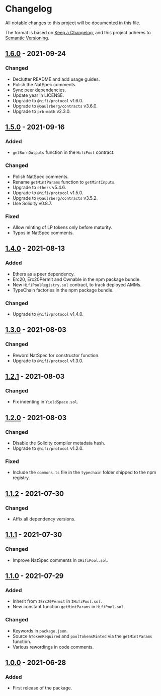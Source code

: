 # Changelog

All notable changes to this project will be documented in this file.

The format is based on [Keep a Changelog](https://keepachangelog.com/en/1.0.0/), and this project adheres to [Semantic Versioning](https://semver.org/spec/v2.0.0.html).

## [1.6.0] - 2021-09-24

### Changed

- Declutter README and add usage guides.
- Polish the NatSpec comments.
- Sync peer dependencies.
- Update year in LICENSE.
- Upgrade to `@hifi/protocol` v1.6.0.
- Upgrade to `@paulrberg/contracts` v3.6.0.
- Upgrade to `prb-math` v2.3.0.

## [1.5.0] - 2021-09-16

### Added

- `getBurnOutputs` function in the `HifiPool` contract.

### Changed

- Polish NatSpec comments.
- Rename `getMintParams` function to `getMintInputs`.
- Upgrade to `ethers` v5.4.6.
- Upgrade to `@hifi/protocol` v1.5.0.
- Upgrade to `@paulrberg/contracts` v3.5.2.
- Use Solidity v0.8.7.

### Fixed

- Allow minting of LP tokens only before maturity.
- Typos in NatSpec comments.

## [1.4.0] - 2021-08-13

### Added

- Ethers as a peer dependency.
- Erc20, Erc20Permit and Ownable in the npm package bundle.
- New `HifiPoolRegistry.sol` contract, to track deployed AMMs.
- TypeChain factories in the npm package bundle.

### Changed

- Upgrade to `@hifi/protocol` v1.4.0.

## [1.3.0] - 2021-08-03

### Changed

- Reword NatSpec for constructor function.
- Upgrade to `@hifi/protocol` v1.3.0.

## [1.2.1] - 2021-08-03

### Changed

- Fix indenting in `YieldSpace.sol`.

## [1.2.0] - 2021-08-03

### Changed

- Disable the Solidity compiler metadata hash.
- Upgrade to `@hifi/protocol` v1.2.0.

### Fixed

- Include the `commons.ts` file in the `typechain` folder shipped to the npm registry.

## [1.1.2] - 2021-07-30

### Changed

- Affix all dependency versions.

## [1.1.1] - 2021-07-30

### Changed

- Improve NatSpec comments in `IHifiPool.sol`.

## [1.1.0] - 2021-07-29

### Added

- Inherit from `IErc20Permit` in `IHifiPool.sol`.
- New constant function `getMintParams` in `HifiPool.sol`.

### Changed

- Keywords in `package.json`.
- Source `hTokenRequired` and `poolTokensMinted` via the `getMintParams` function.
- Various rewordings in code comments.

## [1.0.0] - 2021-06-28

### Added

- First release of the package.

[1.6.0]: https://github.com/hifi-finance/hifi/compare/@hifi/amm@1.5.0...@hifi/amm@1.6.0
[1.5.0]: https://github.com/hifi-finance/hifi/compare/@hifi/amm@1.4.0...@hifi/amm@1.5.0
[1.4.0]: https://github.com/hifi-finance/hifi/compare/@hifi/amm@1.3.0...@hifi/amm@1.4.0
[1.3.0]: https://github.com/hifi-finance/hifi/compare/@hifi/amm@1.2.1...@hifi/amm@1.3.0
[1.2.1]: https://github.com/hifi-finance/hifi/compare/@hifi/amm@1.2.0...@hifi/amm@1.2.1
[1.2.0]: https://github.com/hifi-finance/hifi/compare/@hifi/amm@1.1.2...@hifi/amm@1.2.0
[1.1.2]: https://github.com/hifi-finance/hifi/compare/@hifi/amm@1.1.1...@hifi/amm@1.1.2
[1.1.1]: https://github.com/hifi-finance/hifi/compare/@hifi/amm@1.1.0...@hifi/amm@1.1.1
[1.1.0]: https://github.com/hifi-finance/hifi/compare/@hifi/amm@1.0.0...@hifi/amm@1.1.0
[1.0.0]: https://github.com/hifi-finance/hifi/releases/tag/@hifi/amm@1.0.0
